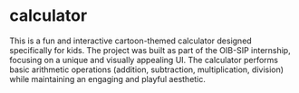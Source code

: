 # calculator
This is a fun and interactive cartoon-themed calculator designed specifically for kids. The project was built as part of the OIB-SIP internship, focusing on a unique and visually appealing UI. The calculator performs basic arithmetic operations (addition, subtraction, multiplication, division) while maintaining an engaging and playful aesthetic.
